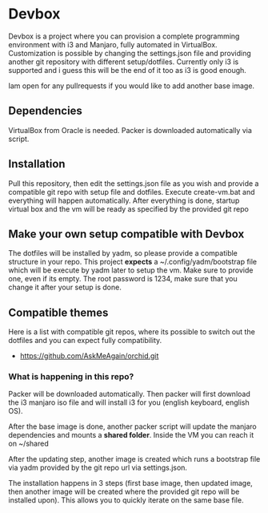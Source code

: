 # Devbox

Devbox is a project where you can provision a complete programming environment with i3 and Manjaro, fully automated in VirtualBox. Customization is possible by changing the settings.json file and providing another git repository with different setup/dotfiles.
Currently only i3 is supported and i guess this will be the end of it too as i3 is good enough.

Iam open for any pullrequests if you would like to add another base image.

## Dependencies

VirtualBox from Oracle is needed. Packer is downloaded automatically via script.

## Installation

Pull this repository, then edit the settings.json file as you wish and provide a compatible git repo with setup file and dotfiles.
Execute create-vm.bat and everything will happen automatically. After everything is done, startup virtual box and the vm will be ready as specified by the provided git repo

## Make your own setup compatible with Devbox

The dotfiles will be installed by yadm, so please provide a compatible structure in your repo. 
This project **expects** a ~/.config/yadm/bootstrap file which will be execute by yadm later to setup the vm. Make sure to provide one, even if its empty.
The root password is 1234, make sure that you change it after your setup is done.

## Compatible themes

Here is a list with compatible git repos, where its possible to switch out the dotfiles and you can expect fully compatibility.

* https://github.com/AskMeAgain/orchid.git

### What is happening in this repo?

Packer will be downloaded automatically. Then packer will first download the i3 manjaro iso file and will install i3 for you (english keyboard, english OS).

After the base image is done, another packer script will update the manjaro dependencies and mounts a **shared folder**. Inside the VM you can reach it on ~/shared

After the updating step, another image is created which runs a bootstrap file via yadm provided by the git repo url via settings.json.

The installation happens in 3 steps (first base image, then updated image, then another image will be created where the provided git repo will be installed upon).
This allows you to quickly iterate on the same base file.
